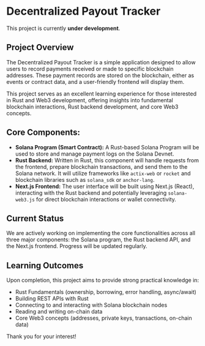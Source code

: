 # Decentralized Payout Tracker

This project is currently **under development**.

## Project Overview

The Decentralized Payout Tracker is a simple application designed to allow users to record payments received or made to specific blockchain addresses. These payment records are stored on the blockchain, either as events or contract data, and a user-friendly frontend will display them.

This project serves as an excellent learning experience for those interested in Rust and Web3 development, offering insights into fundamental blockchain interactions, Rust backend development, and core Web3 concepts.

## Core Components:

* **Solana Program (Smart Contract):** A Rust-based Solana Program will be used to store and manage payment logs on the Solana Devnet.
* **Rust Backend:** Written in Rust, this component will handle requests from the frontend, prepare blockchain transactions, and send them to the Solana network. It will utilize frameworks like `actix-web` or `rocket` and blockchain libraries such as `solana_sdk` or `anchor-lang`.
* **Next.js Frontend:** The user interface will be built using Next.js (React), interacting with the Rust backend and potentially leveraging `solana-web3.js` for direct blockchain interactions or wallet connectivity.

## Current Status

We are actively working on implementing the core functionalities across all three major components: the Solana program, the Rust backend API, and the Next.js frontend. Progress will be updated regularly.

## Learning Outcomes

Upon completion, this project aims to provide strong practical knowledge in:
* Rust Fundamentals (ownership, borrowing, error handling, async/await) 
* Building REST APIs with Rust 
* Connecting to and interacting with Solana blockchain nodes 
* Reading and writing on-chain data 
* Core Web3 concepts (addresses, private keys, transactions, on-chain data)

Thank you for your interest!
